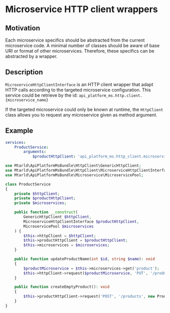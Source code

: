 # Microservice HTTP client wrappers
## Motivation
Each microservice specifics should be abstracted from the current microservice code.
A minimal number of classes should be aware of base URI or format of other microservices.
Therefore, these specifics can be abstracted by a wrapper.

## Description
`MicroserviceHttpClientInterface` is an HTTP client wrapper that adapt HTTP calls
according to the targeted microservice configuration.
This service could be retrieve by the id: `api_platform_ms.http.client.{microservice_name}`

If the targeted microservice could only be known at runtime, the `HttpClient` class allows
you to request any microservice given as method argument.

## Example
```yaml
services:
    ProductService:
        arguments:
            $productHttpClient: 'api_platform_ms.http_client.microservice.product'
```

```php
use Mtarld\ApiPlatformMsBundle\HttpClient\GenericHttpClient;
use Mtarld\ApiPlatformMsBundle\HttpClient\MicroserviceHttpClientInterface;
use Mtarld\ApiPlatformMsBundle\Microservice\MicroservicePool;

class ProductService
{
    private $httpClient;
    private $productHttpClient;
    private $microservices;

    public function __construct(
        GenericHttpClient $httpClient,
        MicroserviceHttpClientInterface $productHttpClient,
        MicroservicePool $microservices
    ) {
        $this->httpClient = $httpClient;
        $this->productHttpClient = $productHttpClient;
        $this->microservices = $microservices;
    }

    public function updateProductName(int $id, string $name): void
    {
        $productMicroservice = $this->microservices->get('product');
        $this->httpClient->request($productMicroservice, 'PUT', '/products/'.$id, ['name' => 'newName']);
    }

    public function createEmptyProduct(): void
    {
        $this->productHttpClient->request('POST', '/products', new ProductDto());
    }
}
```
